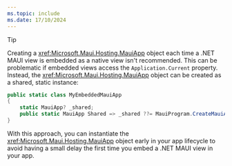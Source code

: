 ```yaml
---
ms.topic: include
ms.date: 17/10/2024
---
```


> [!TIP]
> Creating a <xref:Microsoft.Maui.Hosting.MauiApp> object each time a .NET MAUI view is embedded as a native view isn't recommended. This can be problematic if embedded views access the `Application.Current` property. Instead, the <xref:Microsoft.Maui.Hosting.MauiApp> object can be created as a shared, static instance:
>
> ```csharp
> public static class MyEmbeddedMauiApp
> {
>     static MauiApp? _shared;
>     public static MauiApp Shared => _shared ??= MauiProgram.CreateMauiApp();
> }
> ```
>
> With this approach, you can instantiate the <xref:Microsoft.Maui.Hosting.MauiApp> object early in your app lifecycle to avoid having a small delay the first time you embed a .NET MAUI view in your app.
